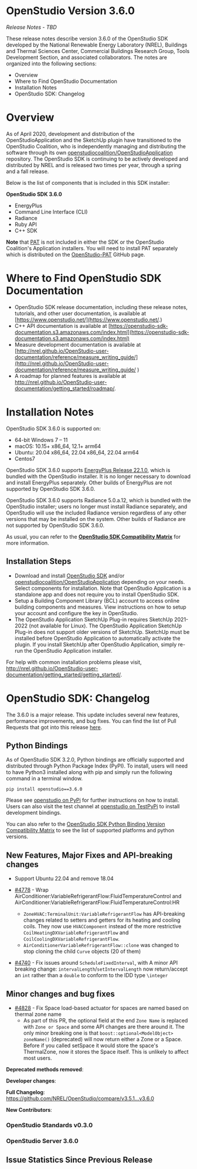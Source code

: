 # OpenStudio Version 3.6.0

_Release Notes_ -  _TBD_

These release notes describe version 3.6.0 of the OpenStudio SDK developed by the National Renewable Energy Laboratory (NREL), Buildings and Thermal Sciences Center, Commercial Buildings Research Group, Tools Development Section, and associated collaborators. The notes are organized into the following sections:

-  Overview
-  Where to Find OpenStudio Documentation
-  Installation Notes
-  OpenStudio SDK: Changelog

# Overview

As of April 2020, development and distribution of the OpenStudioApplication and the SketchUp plugin have transitioned to the OpenStudio Coalition, who is independently managing and distributing the software through its own [openstudiocoalition/OpenStudioApplication](https://github.com/openstudiocoalition/OpenStudioApplication) repository. The OpenStudio SDK is continuing to be actively developed and distributed by NREL and is released two times per year, through a spring and a fall release.

Below is the list of components that is included in this SDK installer:

__**OpenStudio SDK 3.6.0**__
- EnergyPlus
- Command Line Interface (CLI)
- Radiance
- Ruby API
- C++ SDK

**Note** that [PAT](https://github.com/NREL/OpenStudio-PAT) is not included in either the SDK or the OpenStudio Coalition's Application installers. You will need to install PAT separately which is distributed on the [OpenStudio-PAT](https://github.com/NREL/OpenStudio-PAT) GitHub page.

# Where to Find OpenStudio SDK Documentation

- OpenStudio SDK release documentation, including these release notes, tutorials, and other user documentation, is available at [https://www.openstudio.net/](https://www.openstudio.net/.)
- C++ API documentation is available at [https://openstudio-sdk-documentation.s3.amazonaws.com/index.html](https://openstudio-sdk-documentation.s3.amazonaws.com/index.html)
- Measure development documentation is available at [http://nrel.github.io/OpenStudio-user-documentation/reference/measure_writing_guide/](http://nrel.github.io/OpenStudio-user-documentation/reference/measure_writing_guide/ )
- A roadmap for planned features is available at http://nrel.github.io/OpenStudio-user-documentation/getting_started/roadmap/.

# Installation Notes

OpenStudio SDK 3.6.0 is supported on:

* 64-bit Windows 7 – 11
* macOS: 10.15+ x86_64, 12.1+ arm64
* Ubuntu: 20.04 x86_64, 22.04 x86_64, 22.04 arm64
* Centos7

OpenStudio SDK 3.6.0 supports [EnergyPlus Release 22.1.0](https://github.com/NREL/EnergyPlus/releases/tag/v22.1.0), which is bundled with the OpenStudio installer. It is no longer necessary to download and install EnergyPlus separately. Other builds of EnergyPlus are not supported by OpenStudio SDK 3.6.0.

OpenStudio SDK 3.6.0 supports Radiance 5.0.a.12, which is bundled with the OpenStudio installer; users no longer must install Radiance separately, and OpenStudio will use the included Radiance version regardless of any other versions that may be installed on the system. Other builds of Radiance are not supported by OpenStudio SDK 3.6.0.

As usual, you can refer to the **[OpenStudio SDK Compatibility Matrix](https://github.com/NREL/OpenStudio/wiki/OpenStudio-SDK-Version-Compatibility-Matrix)** for more information.


## Installation Steps

- Download and install [OpenStudio SDK](https://github.com/NREL/openstudio) and/or [openstudiocoalition/OpenStudioApplication](https://github.com/openstudiocoalition/OpenStudioApplication) depending on your needs. Select components for installation. Note that OpenStudio Application is a standalone app and does not require you to install OpenStudio SDK.
- Setup a Building Component Library (BCL) account to access online building components and measures. View instructions on how to setup your account and configure the key in OpenStudio.
- The OpenStudio Application SketchUp Plug-in requires SketchUp 2021-2022 (not available for Linux). The OpenStudio Application SketchUp Plug-in does not support older versions of SketchUp. SketchUp must be installed before OpenStudio Application to automatically activate the plugin. If you install SketchUp after OpenStudio Application, simply re-run the OpenStudio Application installer.

For help with common installation problems please visit, http://nrel.github.io/OpenStudio-user-documentation/getting_started/getting_started/.

# OpenStudio SDK: Changelog

The 3.6.0 is a major release. This update includes several new features, performance improvements, and bug fixes.
You can find the list of Pull Requests that got into this release [here](https://github.com/NREL/OpenStudio/pulls?utf8=%E2%9C%93&q=is%3Apr+is%3Aclosed+created%3A2021-04-27..2022-09-26+).


## Python Bindings

As of OpenStudio SDK 3.2.0, Python bindings are officially supported and distributed through Python Package Index (PyPI). To install, users will need to have Python3 installed along with pip and simply run the following command in a terminal window.

`pip install openstudio==3.6.0`

Please see [openstudio on PyPi](https://pypi.org/project/openstudio/) for further instructions on how to install. Users can also visit the test channel at [openstudio on TestPyPi](https://test.pypi.org/project/openstudio/) to install development bindings.

You can also refer to the [OpenStudio SDK Python Binding Version Compatibility Matrix](https://github.com/NREL/OpenStudio/wiki/OpenStudio-SDK-Python-Binding-Version-Compatibility-Matrix) to see the list of supported platforms and python versions.

## New Features, Major Fixes and API-breaking changes

* Support Ubuntu 22.04 and remove 18.04
* [#4778](https://github.com/NREL/OpenStudio/pull/4778) - Wrap AirConditioner:VariableRefrigerantFlow:FluidTemperatureControl and AirConditioner:VariableRefrigerantFlow:FluidTemperatureControl:HR
    * `ZoneHVAC:TerminalUnit:VariableRefrigerantFlow` has API-breaking changes related to setters and getters for its heating and cooling coils. They now use `HVACComponent` instead of the more restrictive `CoilHeatingDXVariableRefrigerantFlow` and `CoilCoolingDXVariableRefrigerantFlow`.
    * `AirConditionerVariableRefrigerantFlow::clone` was changed to stop cloning the child `Curve` objects (20 of them)

* [#4740](https://github.com/NREL/OpenStudio/pull/4740) - Fix issues around `ScheduleFixedInterval`, with A minor API breaking change: `intervalLength`/`setIntervalLength` now return/accept an `int` rather than a `double` to conform to the IDD type `\integer`

## Minor changes and bug fixes


* [#4828](https://github.com/NREL/OpenStudio/pull/4828) - Fix Space load-based actuator for spaces are named based on thermal zone name
    * As part of this PR, the optional field at the end `Zone Name` is replaced with `Zone or Space` and some API changes are there around it. The only minor breaking one is that `boost::optional<ModelObject> zoneName()` (deprecated) will now return either a Zone or a Space. Before if you called setSpace it would store the space's ThermalZone, now it stores the Space itself. This is unlikely to affect most users.

**Deprecated methods removed**:

**Developer changes**:

**Full Changelog**: https://github.com/NREL/OpenStudio/compare/v3.5.1...v3.6.0

**New Contributors**:


### OpenStudio Standards v0.3.0



### OpenStudio Server 3.6.0



## Issue Statistics Since Previous Release
